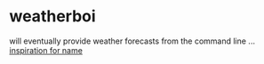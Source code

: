 # weatherboi

will eventually provide weather forecasts from the command line ... [inspiration for name](https://www.youtube.com/watch?v=XOi2jFIhZhA)
